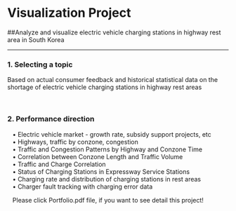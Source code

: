 # Visualization Project


##Analyze and visualize electric vehicle charging stations in highway rest area in South Korea<br> 

<hr>

### 1. Selecting a topic<br>
Based on actual consumer feedback and historical statistical data on the shortage of electric vehicle charging stations in highway rest areas<br>


<br>

### 2. Performance direction<br>

 &nbsp;&nbsp;&nbsp;• Electric vehicle market - growth rate, subsidy support projects, etc <br>
 &nbsp;&nbsp;&nbsp;• Highways, traffic by conzone, congestion<br>
 &nbsp;&nbsp;&nbsp;• Traffic and Congestion Patterns by Highway and Conzone Time<br>
 &nbsp;&nbsp;&nbsp;• Correlation between Conzone Length and Traffic Volume<br>
 &nbsp;&nbsp;&nbsp;• Traffic and Charge Correlation<br>
 &nbsp;&nbsp;&nbsp;• Status of Charging Stations in Expressway Service Stations<br>
 &nbsp;&nbsp;&nbsp;• Charging rate and distribution of charging stations in rest areas<br>
 &nbsp;&nbsp;&nbsp;• Charger fault tracking with charging error data<br>


 &nbsp;&nbsp;&nbsp;Please click Portfolio.pdf file, if you want to see detail this project!
